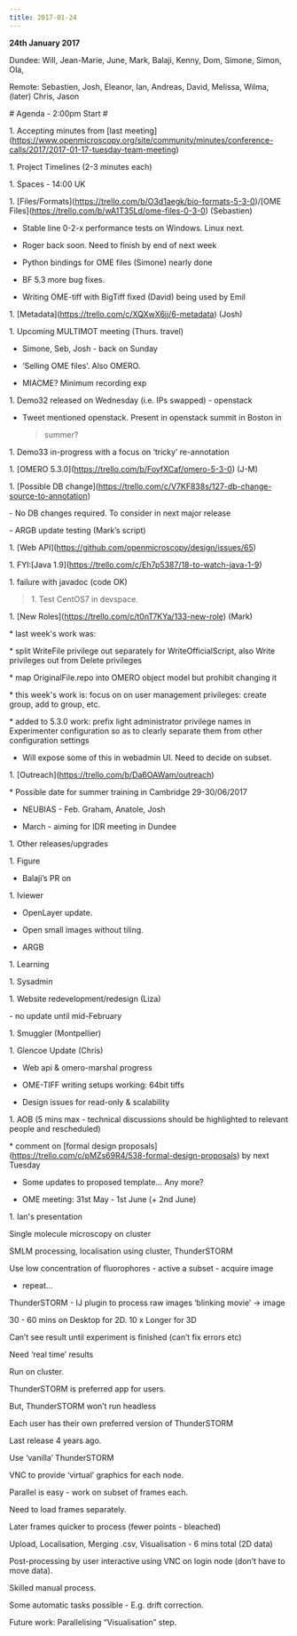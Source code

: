 ```yaml
---
title: 2017-01-24
---
```


**24th January 2017**

Dundee: Will, Jean-Marie, June, Mark, Balaji, Kenny, Dom, Simone, Simon,
Ola,

Remote: Sebastien, Josh, Eleanor, Ian, Andreas, David, Melissa, Wilma,
(later) Chris, Jason

\# Agenda - 2:00pm Start \#

1\. Accepting minutes from \[last
meeting\](https://www.openmicroscopy.org/site/community/minutes/conference-calls/2017/2017-01-17-tuesday-team-meeting)

1\. Project Timelines (2-3 minutes each)

1\. Spaces - 14:00 UK

1\.
\[Files/Formats\](https://trello.com/b/O3d1aegk/bio-formats-5-3-0)/\[OME
Files\](https://trello.com/b/wA1T35Ld/ome-files-0-3-0) (Sebastien)

-   Stable line 0-2-x performance tests on Windows. Linux next.

-   Roger back soon. Need to finish by end of next week

-   Python bindings for OME files (Simone) nearly done

-   BF 5.3 more bug fixes.

-   Writing OME-tiff with BigTiff fixed (David) being used by Emil

1\. \[Metadata\](https://trello.com/c/XQXwX6jj/6-metadata) (Josh)

1\. Upcoming MULTIMOT meeting (Thurs. travel)

-   Simone, Seb, Josh - back on Sunday

-   ‘Selling OME files’. Also OMERO.

-   MIACME? Minimum recording exp

1\. Demo32 released on Wednesday (i.e. IPs swapped) - openstack

-   Tweet mentioned openstack. Present in openstack summit in Boston in
    > summer?

1\. Demo33 in-progress with a focus on ‘tricky’ re-annotation

1\. \[OMERO 5.3.0\](https://trello.com/b/FoyfXCaf/omero-5-3-0) (J-M)

1\. \[Possible DB
change\](https://trello.com/c/V7KF838s/127-db-change-source-to-annotation)

\- No DB changes required. To consider in next major release

\- ARGB update testing (Mark’s script)

1\. \[Web API\](https://github.com/openmicroscopy/design/issues/65)

1\. FYI:\[Java 1.9\](https://trello.com/c/Eh7p5387/18-to-watch-java-1-9)

1\. failure with javadoc (code OK)

> 1\. Test CentOS7 in devspace.

1\. \[New Roles\](https://trello.com/c/t0nT7KYa/133-new-role) (Mark)

\* last week's work was:

\* split WriteFile privilege out separately for WriteOfficialScript,
also Write privileges out from Delete privileges

\* map OriginalFile.repo into OMERO object model but prohibit changing
it

\* this week's work is: focus on on user management privileges: create
group, add to group, etc.

\* added to 5.3.0 work: prefix light administrator privilege names in
Experimenter configuration so as to clearly separate them from other
configuration settings

-   Will expose some of this in webadmin UI. Need to decide on subset.

1\. \[Outreach\](https://trello.com/b/Da6OAWam/outreach)

\* Possible date for summer training in Cambridge 29-30/06/2017

-   NEUBIAS - Feb. Graham, Anatole, Josh

-   March - aiming for IDR meeting in Dundee

1\. Other releases/upgrades

1\. Figure

-   Balaji’s PR on

1\. Iviewer

-   OpenLayer update.

-   Open small images without tiling.

-   ARGB

1\. Learning

1\. Sysadmin

1\. Website redevelopment/redesign (Liza)

\- no update until mid-February

1\. Smuggler (Montpellier)

1\. Glencoe Update (Chris)

-   Web api & omero-marshal progress

-   OME-TIFF writing setups working: 64bit tiffs

-   Design issues for read-only & scalability

1\. AOB (5 mins max - technical discussions should be highlighted to
relevant people and rescheduled)

\* comment on \[formal design
proposals\](https://trello.com/c/pMZs69R4/538-formal-design-proposals)
by next Tuesday

-   Some updates to proposed template… Any more?

-   OME meeting: 31st May - 1st June (+ 2nd June)

1\. Ian's presentation

Single molecule microscopy on cluster

SMLM processing, localisation using cluster, ThunderSTORM

Use low concentration of fluorophores - active a subset - acquire image
- repeat…

ThunderSTORM - IJ plugin to process raw images ‘blinking movie’ -&gt;
image

30 - 60 mins on Desktop for 2D. 10 x Longer for 3D

Can’t see result until experiment is finished (can’t fix errors etc)

Need ‘real time’ results

Run on cluster.

ThunderSTORM is preferred app for users.

But, ThunderSTORM won’t run headless

Each user has their own preferred version of ThunderSTORM

Last release 4 years ago.

Use ‘vanilla’ ThunderSTORM

VNC to provide ‘virtual’ graphics for each node.

Parallel is easy - work on subset of frames each.

Need to load frames separately.

Later frames quicker to process (fewer points - bleached)

Upload, Localisation, Merging .csv, Visualisation - 6 mins total (2D
data)

Post-processing by user interactive using VNC on login node (don’t have
to move data).

Skilled manual process.

Some automatic tasks possible - E.g. drift correction.

Future work: Parallelising “Visualisation” step.
